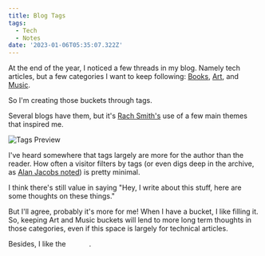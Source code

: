 ```yaml
---
title: Blog Tags
tags:
  - Tech
  - Notes
date: '2023-01-06T05:35:07.322Z'
---
```


At the end of the year, I noticed a few threads in my blog. Namely tech articles, but a few categories I want to keep following: [Books](/blog/Books), [Art](/blog/Art), and [Music](/blog/Music).

So I'm creating those buckets through tags.

Several blogs have them, but it's [Rach Smith's](https://rachsmith.com/) use of a few main themes that inspired me.

![Tags Preview](https://padilla-media.s3.amazonaws.com/blog/imgs/Screen+Shot+2023-01-06+at+4.48.54+PM.png)

I've heard somewhere that tags largely are more for the author than the reader. How often a visitor filters by tags (or even digs deep in the archive, as [Alan Jacobs noted](https://blog.ayjay.org/on-blogging/)) is pretty minimal.

I think there's still value in saying "Hey, I write about this stuff, here are some thoughts on these things."

But I'll agree, probably it's more for me! When I have a bucket, I like filling it. So, keeping Art and Music buckets will lend to more long term thoughts in those categories, even if this space is largely for technical articles.

Besides, I like the <strong style="background: -webkit-linear-gradient(right, var(--red), var(--blue)); -webkit-background-clip: text; -webkit-text-fill-color: transparent;">colors</strong>.
